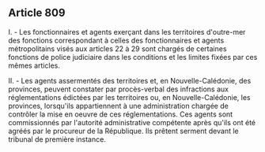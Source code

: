 Article 809
----
I. - Les fonctionnaires et agents exerçant dans les territoires d'outre-mer des
fonctions correspondant à celles des fonctionnaires et agents métropolitains
visés aux articles 22 à 29 sont chargés de certaines fonctions de police
judiciaire dans les conditions et les limites fixées par ces mêmes articles.

II. - Les agents assermentés des territoires et, en Nouvelle-Calédonie, des
provinces, peuvent constater par procès-verbal des infractions aux
réglementations édictées par les territoires ou, en Nouvelle-Calédonie, les
provinces, lorsqu'ils appartiennent à une administration chargée de contrôler la
mise en oeuvre de ces réglementations. Ces agents sont commissionnés par
l'autorité administrative compétente après qu'ils ont été agréés par le
procureur de la République. Ils prêtent serment devant le tribunal de première
instance.
